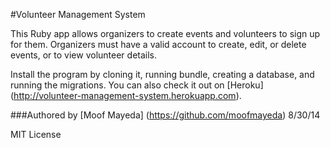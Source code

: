 #Volunteer Management System

This Ruby app allows organizers to create events and volunteers to sign up for them. Organizers must have a valid account to create, edit, or delete events, or to view volunteer details.

Install the program by cloning it, running bundle, creating a database, and running the migrations. You can also check it out on [Heroku] (http://volunteer-management-system.herokuapp.com).

###Authored by [Moof Mayeda] (https://github.com/moofmayeda)
8/30/14

MIT License
